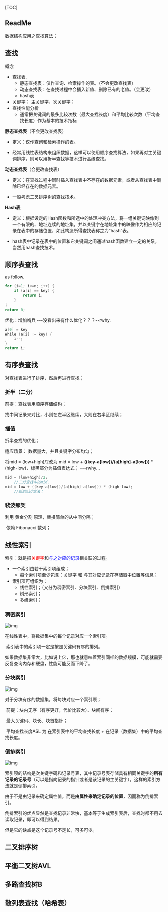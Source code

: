 [TOC]

## ReadMe

数据结构应用之查找算法；





## **查找** 

概念

- 查找表.
  - 静态查找表：仅作查询、检索操作的表。（不会更改查找表）
  - 动态查找表：在查找过程中会插入新值、删除已有的老值。（会更改）
  - hash表
- 关键字； 主关键字，次关键字；
- 查找性能分析
  - 通常把关键词的最多比较次数（最大查找长度）和平均比较次数（平均查找长度）作为基本的技术指标

 

**静态查找表**（不会更改查找表）

- 定义：仅作查询和检索操作的表。

- 经常用线性表结构来组织数据，这样可以使用顺序查找算法，如果再对主关键词排序，则可以用折半查找等技术进行高级查找。

**动态查找表**（会更改查找表）

- 定义：在查找过程中同时插入查找表中不存在的数据元素，或者从查找表中删除已经存在的数据元素。

- 一般考虑二叉排序树的查找技术。

**Hash表**

- 定义：根据设定的Hash函数和所选中的处理冲突方法，将一组关键词映像到一个有限的、地址连续的地址集，并以关键字在地址集中的映像作为相应的记录在表中的存储位置，如此构造所得查找表称之为“hash”表。

- hash表中记录在表中的位置和它关键词之间通过hash函数建立一定的关系，当然用hash查找技术。

 



## 顺序表查找

as follow.

```cpp
for (i=1; i<=n; i++) {
    if (a[i] == key) {
        return i;
    }
}
return 0;
```



优化：增加哨兵 ---没看出来有什么优化？？？--rwhy.

```cpp
a[0] = key
While (a[i] != key) {
	i--;
}
return i;
```



 

## 有序表查找

对查找表进行了排序，然后再进行查找；



### 折半（二分）

前提：查找表用顺序存储结构；

找中间记录来对比，小则在左半区继续，大则在右半区继续；

 

### 插值

折半查找的优化；

适应场景： 数据量大，并且关键字分布均匀；

将mid = (low+high)/2改为 mid = low + **(****(key-a[low])/(a[high]-a[low])****)** * (high-low)，标黑部分为插值表达式； ---rwhy...

```cpp
mid = (low+high)/2;
	//二分查找中的mid.
mid = low + ((key-a[low])/(a[high]-a[low])) * (high-low);
	//新的mid求法；
```



 

### 裴波那契

利用 黄金分割 原理，替换简单的从中间分隔；

​	依赖 Fibonacci 数列；

 

 



## 线性索引

索引：就是把<font color=red>关键字</font>和<font color=blue>与之对应的记录</font>相关联的过程。

- 一个索引由若干索引项组成；
  - 每个索引项至少包含：关键字 和 与其对应记录在存储器中位置等信息；
- 索引项可组织为：
  - 线性索引；（又分为稠密索引、分块索引、倒排索引）
  - 树形索引；
  - 多级索引；

 

### 稠密索引

![img](file:///C:\Users\HULIZH~1\AppData\Local\Temp\ksohtml\wps68.tmp.png) 

在线性表中，将数据集中的每个记录对应一个索引项。

​	索引表中的索引项一定是按照关键码有序的排列。

​	如果数据集非常大，比如说上亿，那也就意味着索引同样的数据规模，可能就需要反复查询内存和硬盘，性能可能反而下降了。

 

### 分块索引

![img](file:///C:\Users\HULIZH~1\AppData\Local\Temp\ksohtml\wps69.tmp.png) 

对于分块有序的数据集，将每块对应一个索引项；

​	前提：块内无序（有序更好，代价比较大）、块间有序；

​	最大关键码、块长、块首指针；

​	平均查找长度ASL 为 在索引表中的平均查找长度 + 在记录（数据集）中的平均查找长度。

 

### 倒排索引

![img](file:///C:\Users\HULIZH~1\AppData\Local\Temp\ksohtml\wps6A.tmp.png) 

索引项的结构是次关键字码和记录号表，其中记录号表存储具有相同关键字的**所有记录的记录号**（可以是指向记录的指针或者是该记录的主关键字），这样的索引方法就是倒排索引。

由于不是由记录来确定属性值，而是**由属性来确定记录的位置**，因而称为倒排索引。

倒排索引的优点显然是查找记录非常快，基本等于生成索引表后，查找时都不用去读取记录，即可以得到结果。

但是它的缺点是这个记录号不定长，可多可少。

 

 

## 二叉排序树

 

## 平衡二叉树AVL

 

## 多路查找树B

 

## 散列表查找（哈希表）

 

 